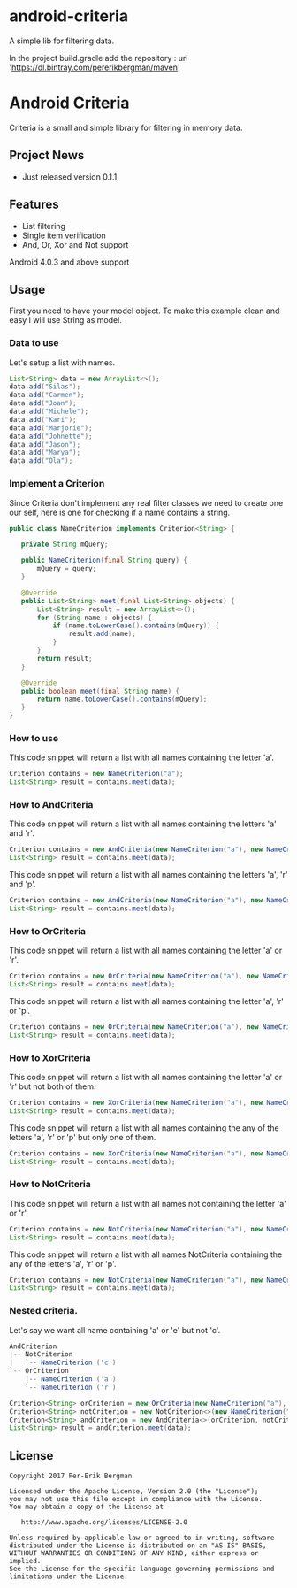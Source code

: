 # android-criteria
A simple lib for filtering data.

In the project build.gradle add the repository : url 'https://dl.bintray.com/pererikbergman/maven'

# Android Criteria 
Criteria is a small and simple library for filtering in memory data.

## Project News 
 * Just released version 0.1.1.

## Features
 * List filtering
 * Single item verification
 * And, Or, Xor and Not support

Android 4.0.3 and above support

## Usage
First you need to have your model object. To make this example clean and easy I will use String as model. 

### Data to use
Let's setup a list with names.
 ``` java
 List<String> data = new ArrayList<>();
 data.add("Silas");
 data.add("Carmen");
 data.add("Joan");
 data.add("Michele");
 data.add("Kari");
 data.add("Marjorie");
 data.add("Johnette");
 data.add("Jason");
 data.add("Marya");
 data.add("Ola");
```

### Implement a Criterion
Since Criteria don't implement any real filter classes we need to create one our self, here is one for checking if a name contains a string.
 ``` java
public class NameCriterion implements Criterion<String> {

    private String mQuery;

    public NameCriterion(final String query) {
        mQuery = query;
    }

    @Override
    public List<String> meet(final List<String> objects) {
        List<String> result = new ArrayList<>();
        for (String name : objects) {
            if (name.toLowerCase().contains(mQuery)) {
                result.add(name);
            }
        }
        return result;
    }

    @Override
    public boolean meet(final String name) {
        return name.toLowerCase().contains(mQuery);
    }
}
```

### How to use
This code snippet will return a list with all names containing the letter 'a'.
``` java
Criterion contains = new NameCriterion("a");
List<String> result = contains.meet(data);
```

### How to AndCriteria
This code snippet will return a list with all names containing the letters 'a' and 'r'.
``` java
Criterion contains = new AndCriteria(new NameCriterion("a"), new NameCriterion("r"));
List<String> result = contains.meet(data);
```         

This code snippet will return a list with all names containing the letters 'a', 'r' and 'p'.
``` java
Criterion contains = new AndCriteria(new NameCriterion("a"), new NameCriterion("r"), new NameCriterion("p"));
List<String> result = contains.meet(data);
```         

### How to OrCriteria
This code snippet will return a list with all names containing the letter 'a' or 'r'.
``` java
Criterion contains = new OrCriteria(new NameCriterion("a"), new NameCriterion("r"));
List<String> result = contains.meet(data);
```         

This code snippet will return a list with all names containing the letter 'a', 'r' or 'p'.
``` java
Criterion contains = new OrCriteria(new NameCriterion("a"), new NameCriterion("r"), new NameCriterion("p"));
List<String> result = contains.meet(data);
```         

### How to XorCriteria
This code snippet will return a list with all names containing the letter 'a' or 'r' but not both of them.
``` java
Criterion contains = new XorCriteria(new NameCriterion("a"), new NameCriterion("r"));
List<String> result = contains.meet(data);
```         

This code snippet will return a list with all names containing the any of the letters 'a', 'r' or 'p' but only one of them.
``` java
Criterion contains = new XorCriteria(new NameCriterion("a"), new NameCriterion("r"), new NameCriterion("p"));
List<String> result = contains.meet(data);
```     

### How to NotCriteria
This code snippet will return a list with all names not containing the letter 'a' or 'r'.
``` java
Criterion contains = new NotCriteria(new NameCriterion("a"), new NameCriterion("r"));
List<String> result = contains.meet(data);
```         

This code snippet will return a list with all names NotCriteria containing the any of the letters 'a', 'r' or 'p'.
``` java
Criterion contains = new NotCriteria(new NameCriterion("a"), new NameCriterion("r"), new NameCriterion("p"));
List<String> result = contains.meet(data);
```     

### Nested criteria.
Let's say we want all name containing 'a' or 'e' but not 'c'.

``` java
AndCriterion
|-- NotCriterion
|	`-- NameCriterion ('c')
`-- OrCriterion
 	|-- NameCriterion ('a')
 	`-- NameCriterion ('r')
```

``` java
Criterion<String> orCriterion = new OrCriteria(new NameCriterion("a"), new NameCriterion("r"));
Criterion<String> notCriterion = new NotCriterion<>(new NameCriterion("c"));
Criterion<String> andCriterion = new AndCriteria<>(orCriterion, notCriterion);
List<String> result = andCriterion.meet(data);
```

## License

    Copyright 2017 Per-Erik Bergman

    Licensed under the Apache License, Version 2.0 (the "License");
    you may not use this file except in compliance with the License.
    You may obtain a copy of the License at

       http://www.apache.org/licenses/LICENSE-2.0

    Unless required by applicable law or agreed to in writing, software
    distributed under the License is distributed on an "AS IS" BASIS,
    WITHOUT WARRANTIES OR CONDITIONS OF ANY KIND, either express or implied.
    See the License for the specific language governing permissions and
    limitations under the License.
